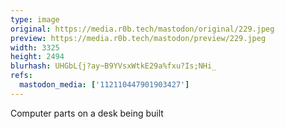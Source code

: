 ```yaml
---
type: image
original: https://media.r0b.tech/mastodon/original/229.jpeg
preview: https://media.r0b.tech/mastodon/preview/229.jpeg
width: 3325
height: 2494
blurhash: UHGbL{j?ay~B9YVsxWtkE29a%fxu?Is;NHi_
refs:
  mastodon_media: ['112110447901903427']
---
```


Computer parts on a desk being built
